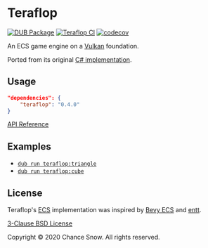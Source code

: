 # Teraflop

[![DUB Package](https://img.shields.io/dub/v/teraflop.svg)](https://code.dlang.org/packages/teraflop)
[![Teraflop CI](https://github.com/chances/teraflop-d/workflows/Teraflop%20CI/badge.svg?branch=master)](https://github.com/chances/teraflop-d/actions)
[![codecov](https://codecov.io/gh/chances/teraflop-d/branch/master/graph/badge.svg?token=5YN3BU7KR3)](https://codecov.io/gh/chances/teraflop-d/)

An ECS game engine on a [Vulkan](https://github.com/rtbo/gfx-d#readme) foundation.

Ported from its original [C# implementation](https://github.com/chances/teraflop).

## Usage

```json
"dependencies": {
    "teraflop": "0.4.0"
}
```

[API Reference](https://chances.github.io/teraflop-d)

## Examples

- [`dub run teraflop:triangle`](https://github.com/chances/teraflop-d/blob/master/examples/triangle/source/app.d)
- [`dub run teraflop:cube`](https://github.com/chances/teraflop-d/blob/master/examples/cube/source/app.d)

## License

Teraflop's [ECS](https://en.wikipedia.org/wiki/Entity_component_system) implementation was inspired by [Bevy ECS](https://bevyengine.org/learn/book/getting-started/ecs) and [entt](https://github.com/skypjack/entt).

[3-Clause BSD License](https://opensource.org/licenses/BSD-3-Clause)

Copyright &copy; 2020 Chance Snow. All rights reserved.
